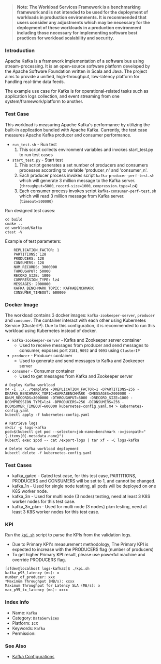 >
> **Note: The Workload Services Framework is a benchmarking framework and is not intended to be used for the deployment of workloads in production environments. It is recommended that users consider any adjustments which may be necessary for the deployment of these workloads in a production environment including those necessary for implementing software best practices for workload scalability and security.**
>
### Introduction

Apache Kafka is a framework implementation of a software bus using stream-processing. It is an open-source software platform developed by the Apache Software Foundation written in Scala and Java. The project aims to provide a unified, high-throughput, low-latency platform for handling real-time data feeds.

The example use case for Kafka is for operational-related tasks such as application logs collection, and event streaming from one system/framework/platform to another.

### Test Case

This workload is measuring Apache Kafka's performance by utilizing the built-in application bundled with Apache Kafka. Currently, the test case measures Apache Kafka producer and consumer performance. 

* `run_test.sh` -  Run test
    1. This script collects environment variables and invokes start_test.py to run test cases
* `start_test.py` -  Start test
    1. This script generates a set number of producers and consumers processes according to variable 'producer_n' and 'consumer_n'.
    2. Each producer process invokes script `kafka-producer-perf-test.sh` which will generate 3 million message to the Kafka server. (`throughput=5000`, `record-size=1000`, `compression.type=lz4`)
    3. Each consumer process invokes script `kafka-consumer-perf-test.sh` which will read 3 million message from Kafka server. (`timeout=500000`)

Run designed test cases:
```
cd build
cmake ..
cd workload/Kafka
ctest -V 
```

Example of test parameters:
```
    REPLICATION_FACTOR: 1
    PARTITIONS: 128
    PRODUCERS: 128
    CONSUMERS: 128
    NUM_RECORDS: 3000000
    THROUGHPUT: 50000
    RECORD_SIZE: 1000
    COMPRESSION_TYPE: lz4
    MESSAGES: 2000000
    KAFKA_BENCHMARK_TOPIC: KAFKABENCHMARK
    CONSUMER_TIMEOUT: 600000
```

### Docker Image

The workload contains 3 docker images: `kafka-zookeeper-server`, `producer` and `consumer`. The container interact with each other using Kubernetes Service (ClusterIP). Due to this configuration, it is recommended to run this workload using Kubernetes instead of docker.

* `kafka-zookeeper-server` - Kafka and Zookeeper server container
    * Used to receive messages from producer and send messages to consumer, exposes port `2181`, `9092` and `9093` using `ClusterIP`
* `producer` - Producer container
    * Used to generate and send messages to Kafka and Zookeeper server
* `consumer` - Consumer container
    * Used to get messages from Kafka and Zookeeper server

```
# Deploy Kafka workload
m4 -I ../../template -DREPLICATION_FACTOR=1 -DPARTITIONS=256 -DKAFKA_BENCHMARK_TOPIC=KAFKABENCHMARK -DMESSAGES=2000000 -DNUM_RECORDS=3000000 -DTHROUGHPUT=5000 -DRECORD_SIZE=1000 -DCOMPRESSION_TYPE=lz4 -DPRODUCERS=256 -DCONSUMERS=256 -DCONSUMER_TIMEOUT=600000 kubernetes-config.yaml.m4 > kubernetes-config.yaml
kubectl apply -f kubernetes-config.yaml

# Retrieve logs
mkdir -p logs-kafka
pod=$(kubectl get pod --selector=job-name=benchmark -o=jsonpath="{.items[0].metadata.name}")
kubectl exec $pod -- cat /export-logs | tar xf - -C logs-kafka

# Delete Kafka workload deployment
kubectl delete -f kubernetes-config.yaml
```

### Test Cases

* kafka_gated - Gated test case, for this test case, PARTITIONS, PRODUCERS and CONSUMERS will be set to 1, and cannot be changed.
* kafka_1n - Used for single node testing, all pods will be deployed on one K8S worker node.
* kafka_3n - Used for multi node (3 nodes) testing, need at least 3 K8S worker nodes for this test case.
* kafka_3n_pkm - Used for multi node (3 nodes) pkm testing, need at least 3 K8S worker nodes for this test case.

### KPI

Run the [`kpi.sh`](kpi.sh) script to parse the KPIs from the validation logs. 

* Due to Primary KPI's measurement methodology, The Primary KPI is expected to increase with the PRODUCERS flag (number of producers)
* To get higher Primary KPI result, please use powerful machine and override PRODUCERS flag.

```
[sfdev@localhost logs-kafka2]$ ./kpi.sh
kafka_p95_latency (ms): x
number_of_producer: xxx
*Maximum Throughput (MB/s): xxxx
Maximum Throughput for Latency SLA (MB/s): x
max_p95_tx_latency (ms): xxxx
```

### Index Info
- Name: `Kafka`
- Category: `DataServices`
- Platform: `ICX`
- Keywords: `Kafka` 
- Permission:

### See Also

- [Kafka Configurations](https://kafka.apache.org/documentation/#configuration)
